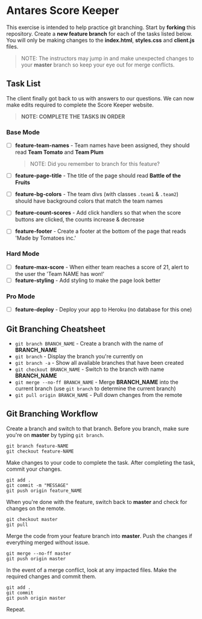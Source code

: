 # Antares Score Keeper

This exercise is intended to help practice git branching. Start by **forking** this repository. Create a **new feature branch** for each of the tasks listed below. You will only be making changes to the **index.html**, **styles.css** and **client.js** files.

> NOTE: The instructors may jump in and make unexpected changes to your **master** branch so keep your eye out for merge conflicts.

## Task List

The client finally got back to us with answers to our questions. We can now make edits required to complete the Score Keeper website.

> **NOTE: COMPLETE THE TASKS IN ORDER**

### Base Mode

- [ ] **feature-team-names** - Team names have been assigned, they should read **Team Tomato** and **Team Plum**

   > NOTE: Did you remember to branch for this feature?

- [ ] **feature-page-title** - The title of the page should read **Battle of the Fruits**
- [ ] **feature-bg-colors** - The team divs (with classes `.team1` & `.team2`) should have background colors that match the team names
- [ ] **feature-count-scores** - Add click handlers so that when the score buttons are clicked, the counts increase & decrease
- [ ] **feature-footer** - Create a footer at the bottom of the page that reads 'Made by Tomatoes inc.'


### Hard Mode

- [ ] **feature-max-score** - When either team reaches a score of 21, alert to the user the 'Team NAME has won!'
- [ ] **feature-styling** - Add styling to make the page look better

### Pro Mode

- [ ] **feature-deploy** - Deploy your app to Heroku (no database for this one)

## Git Branching Cheatsheet

- `git branch BRANCH_NAME` - Create a branch with the name of **BRANCH_NAME**
- `git branch` - Display the branch you're currently on
- `git branch -a` - Show all available branches that have been created
- `git checkout BRANCH_NAME` - Switch to the branch with name **BRANCH_NAME**
- `git merge --no-ff BRANCH_NAME` - Merge **BRANCH_NAME** into the current branch (use `git branch` to determine the current branch)
- `git pull origin BRANCH_NAME` - Pull down changes from the remote

## Git Branching Workflow

Create a branch and switch to that branch. Before you branch, make sure you're on **master** by typing `git branch`.

```
git branch feature-NAME
git checkout feature-NAME
```

Make changes to your code to complete the task. After completing the task, commit your changes.

```
git add .
git commit -m "MESSAGE"
git push origin feature_NAME
```

When you're done with the feature, switch back to **master** and check for changes on the remote.

```
git checkout master
git pull
```

Merge the code from your feature branch into **master**. Push the changes if everything merged without issue.

```
git merge --no-ff master
git push origin master
```

In the event of a merge conflict, look at any impacted files. Make the required changes and commit them.

```
git add .
git commit
git push origin master
```

Repeat.


